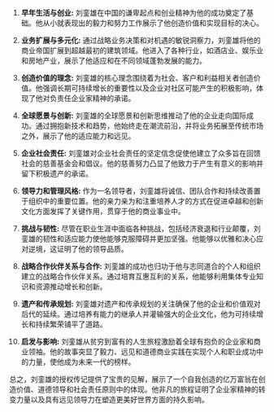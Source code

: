 1. **早年生活与创业:** 刘銮雄在中国的谦卑起点和创业精神为他的成功奠定了基础。他从小就表现出的毅力和努力工作展示了他创造价值和实现目标的决心。

2. **业务扩展与多元化:** 通过战略业务决策和对机遇的敏锐洞察力，刘銮雄将他的商业帝国扩展到超越最初的建筑领域。他进入了各种行业，如酒店业、娱乐业和房地产业，展示了他适应和在不同领域蓬勃发展的能力。

3. **创造价值的理念:** 刘銮雄的核心理念围绕着为社会、客户和利益相关者创造价值。他强调长期可持续增长的重要性以及企业对社区可能产生的积极影响，体现了他对负责任企业家精神的承诺。

4. **全球愿景与创新:** 刘銮雄的全球愿景和创新思维推动了他的企业走向国际成功。通过拥抱新技术和趋势，他始终走在潮流前沿，并将业务拓展至传统市场之外，展示了他的适应能力和远见。

5. **企业社会责任:** 刘銮雄对企业社会责任的坚定信念促使他建立了众多旨在回馈社会的慈善基金会和倡议。他的慈善努力凸显了他致力于产生有意义的影响并留下积极遗产的承诺。

6. **领导力和管理风格:** 作为一名领导者，刘銮雄将诚信、团队合作和持续改善置于组织中的重要位置。他的亲力亲为和注重培养人才的方式在促进卓越和创新文化方面发挥了关键作用，贯穿于他的商业事业中。

7. **挑战与韧性:** 尽管在职业生涯中面临各种挑战，包括经济衰退和行业颠覆，刘銮雄的韧性和适应能力使他能够克服障碍并更加坚强。他能够以优雅和决心应对逆境，这证明了他的领导品质。

8. **战略合作伙伴关系与合作:** 刘銮雄的成功也归功于他与志同道合的个人和组织建立的战略合作伙伴关系。通过培育互惠互利的关系，他能够利用集体专业知识和资源推动增长和创新。

9. **遗产和传承规划:** 刘銮雄对遗产和传承规划的关注确保了他的企业和价值观对后代的延续。通过培养有能力的继承人并灌输强大的企业文化，他为可持续增长和持续繁荣铺平了道路。

10. **启发与影响:** 刘銮雄从贫穷到富有的人生旅程激励着全球有抱负的企业家和商业领袖。他的故事突显了毅力、远见和道德商业实践在实现个人和职业成功中的力量，使他成为未来一代的榜样。

总之，刘銮雄的授权传记提供了宝贵的见解，展示了一个自我创造的亿万富翁在创造价值、道德领导和社会责任原则中的体现。他非凡的旅程证明了企业家精神的转变力量以及具有远见领导力在塑造更美好世界方面的持久影响。